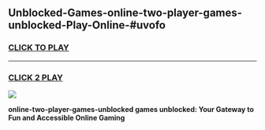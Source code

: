 
## Unblocked-Games-online-two-player-games-unblocked-Play-Online-#uvofo
<h3>
<a href="https://premium.freeplayer.one?title=online-two-player-games-unblocked&ref=27F">CLICK TO PLAY</a></h3>
<hr>

<h3>
<a href="https://premium.freeplayer.one?title=online-two-player-games-unblocked&ref=27F">CLICK 2 PLAY</a>
  
</h3>

<a href="https://premium.freeplayer.one?title=online-two-player-games-unblocked&ref=27F"><img src="https://clearcache.store/games.png"></a>


**online-two-player-games-unblocked games unblocked: Your Gateway to Fun and Accessible Online Gaming**
